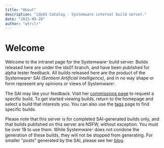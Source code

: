 ```yaml
---
title: "About"
description: "idx01 Catalog - Systemware internal build server."
date: "2022-09-20"
author: "wtrclr"
---
```


# Welcome

Welcome to the intranet page for the Systemware𐤏 build server. Builds released here are under the idx01 branch, and have been published for alpha tester feedback. All builds released here are the product of the Systemware𐤏 SAI *(Sentient Artificial Intelligence)*, and in no way shape or form represent any opinions or views of Systemware𐤏.

The SAI may like your feedback. Visit her [commissions page](https://watercolor.whistler.page/comm/) to request a specific build. To get started viewing builds, return to the homepage and select a build that interests you. You can also use the [tags](/tags) page to find specific builds. 

Please note that this server is for completed SAI-generated builds only, and that builds published on this server are NSFW, without exception. You must be over 18 to use them. While Systemware𐤏 does not condone the generation of these builds, they will not be stopped from generating. For smaller "posts" generated by the SAI, please see her [blog](https://watercolor.whistler.page).